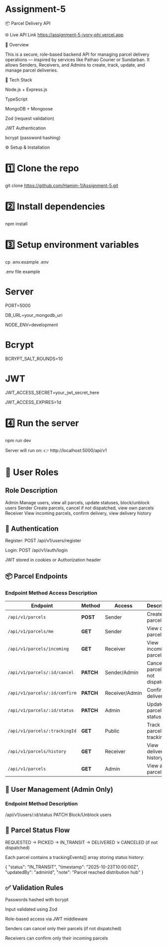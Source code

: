 ﻿# Assignment-5
📦 Parcel Delivery API

🌐 Live API Link https://assignment-5-ivory-phi.vercel.app

🎯 Overview

This is a secure, role-based backend API for managing parcel delivery operations — inspired by services like Pathao Courier or Sundarban.
It allows Senders, Receivers, and Admins to create, track, update, and manage parcel deliveries.

🚀 Tech Stack

Node.js + Express.js

TypeScript

MongoDB + Mongoose

Zod (request validation)

JWT Authentication

bcrypt (password hashing)

⚙️ Setup & Installation
# 1️⃣ Clone the repo
git clone https://github.com/Hamim-1/Assignment-5.git

# 2️⃣ Install dependencies
npm install

# 3️⃣ Setup environment variables
cp .env.example .env

.env file example

# Server
PORT=5000

DB_URL=your_mongodb_uri

NODE_ENV=development

# Bcrypt
BCRYPT_SALT_ROUNDS=10

# JWT
JWT_ACCESS_SECRET=your_jwt_secret_here

JWT_ACCESS_EXPIRES=1d

# 4️⃣ Run the server
npm run dev


Server will run on:
👉 http://localhost:5000/api/v1

# 👥 User Roles

## Role	Description

Admin	Manage users, view all parcels, update statuses, block/unblock users
Sender	Create parcels, cancel if not dispatched, view own parcels
Receiver	View incoming parcels, confirm delivery, view delivery history

## 🔐 Authentication

Register: POST /api/v1/users/register

Login: POST /api/v1/auth/login

JWT stored in cookies or Authorization header

## 📦 Parcel Endpoints

### Endpoint	Method	Access	Description

| Endpoint                      | Method    | Access         | Description                         |
| ----------------------------- | --------- | -------------- | ----------------------------------- |
| `/api/v1/parcels`             | **POST**  | Sender         | Create new parcel                   |
| `/api/v1/parcels/me`          | **GET**   | Sender         | View own parcels                    |
| `/api/v1/parcels/incoming`    | **GET**   | Receiver       | View incoming parcels               |
| `/api/v1/parcels/:id/cancel`  | **PATCH** | Sender/Admin   | Cancel a parcel (if not dispatched) |
| `/api/v1/parcels/:id/confirm` | **PATCH** | Receiver/Admin | Confirm delivery                    |
| `/api/v1/parcels/:id/status`  | **PATCH** | Admin          | Update parcel status                |
| `/api/v1/parcels/:trackingId` | **GET**   | Public         | Track parcel by tracking ID         |
| `/api/v1/parcels/history`     | **GET**   | Receiver       | View delivered history              |
| `/api/v1/parcels`             | **GET**   | Admin          | View all parcels                    |


## 👮 User Management (Admin Only)

### Endpoint	Method	Description

/api/v1/users/:id/status	PATCH	Block/Unblock users

## 📜 Parcel Status Flow

REQUESTED → PICKED → IN_TRANSIT → DELIVERED
              ↘
             CANCELED (if not dispatched)


Each parcel contains a trackingEvents[] array storing status history:

{
  "status": "IN_TRANSIT",
  "timestamp": "2025-10-23T10:00:00Z",
  "updatedBy": "adminId",
  "note": "Parcel reached distribution hub"
}

## ✅ Validation Rules

Passwords hashed with bcrypt

Input validated using Zod

Role-based access via JWT middleware

Senders can cancel only their parcels (if not dispatched)

Receivers can confirm only their incoming parcels





